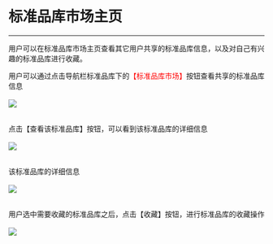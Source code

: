 <!-- 标准品库市场管理器 -->

# **标准品库市场主页**

<hr/>

用户可以在标准品库市场主页查看其它用户共享的标准品库信息，以及对自己有兴趣的标准品库进行收藏。

用户可以通过点击导航栏标准品库下的<span style="color: red">【标准品库市场】</span>按钮查看共享的标准品库信息
<br/>
<br/>
![](user-guide/metanno/images/share_library-1.png)
<br/>
<br/>

点击【查看该标准品库】按钮，可以看到该标准品库的详细信息
<br/>
<br/>
![](user-guide/metanno/images/share_library-2.png)
<br/>
<br/>

该标准品库的详细信息
<br/>
<br/>
![](user-guide/metanno/images/share_library-3.png)
<br/>
<br/>

用户选中需要收藏的标准品库之后，点击【收藏】按钮，进行标准品库的收藏操作
<br/>
<br/>
![](user-guide/metanno/images/share_library-4.png)
<br/>
<br/>


